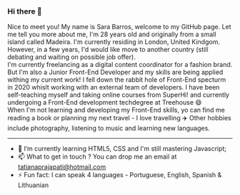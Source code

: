 ### Hi there 👋


Nice to meet you! My name is Sara Barros, welcome to my GitHub page. Let me tell you more about me, I'm 28 years old and originally from a small island called Madeira. I'm currently residing in London, United Kindgom. However, in a few years, I'd would like move to another country (still debating and waiting on possible job offer). <br>
I'm currently freelancing as a digital content coordinator for a fashion brand. But I'm also a Junior Front-End Developer and my skills are being applied withing my current work! I fell down the rabbit hole of Front-End specturm in 2020 whislt working with an external team of developers. I have been self-teaching myself and taking online courses from SuperHi! and currently undergoing a Front-End development techdegree at Treehouse :smile: <br>
When I'm not learning and developing my Front-End skills, yo can find me reading a book or planning my next travel - I love travelling :airplane: Other hobbies include photography, listening to music and learning new languages.

<hr>

- 🌱 I’m currently learning HTML5, CSS and I'm still mastering Javascript;
- 📫 What to get in touch ? You can drop me an email at tatianaprajapati@hotmail.com
- ⚡ Fun fact: I can speak 4 languages - Portuguese, English, Spanish & Lithuanian
